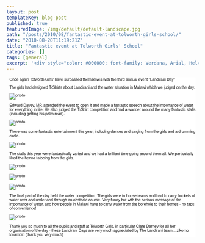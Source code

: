 ```yaml
---
layout: post
templateKey: blog-post
published: true
featuredImage: /img/default/default-landscape.jpg
path: "/posts/2010/08/fantastic-event-at-tolworth-girls-school/"
date: "2010-08-20T11:19:21Z"
title: "Fantastic event at Tolworth Girls' School"
categories: []
tags: [general]
excerpt: '<div style="color: #000000; font-family: Verdana, Arial, Helvetica, sans-serif; font-size: 10px; b...'
---
```


<div style="color: #000000; font-family: Verdana, Arial, Helvetica, sans-serif; font-size: 10px; background-image: initial; background-repeat: initial; background-attachment: initial; -webkit-background-clip: initial; -webkit-background-origin: initial; background-color: #ffffff; background-position: initial initial; margin: 8px;">

Once again Tolworth Girls' have surpassed themselves with the third annual event "Landirani Day"

The girls had designed T-Shirts about Landirani and the water situation in Malawi which we judged on the day.

![photo](https://www.landirani.org/image_library/news/full_size/4c47064615833img_1936.jpg)

Edward Davey, MP, attended the event to open it and made a fantastic speech about the importance of water for everything in life. He also judged the T-Shirt competition and had a wander around the many fantastic stalls (including getting his palm read).

![photo](https://www.landirani.org/image_library/news/full_size/4c4706221e63eimg_1941.jpg)

There was some fantastic entertainment this year, including dances and singing from the girls and a drumming circle.

![photo](https://www.landirani.org/image_library/news/full_size/4c4706076c03fimg_1913.jpg)

The stalls this year were fantastically varied and we had a brilliant time going around them all. We particularly liked the henna tatooing from the girls.

![photo](https://www.landirani.org/image_library/news/full_size/4c47083ce3b3fimg_1908.jpg)

![photo](https://www.landirani.org/image_library/news/full_size/4c4707fe8b76eimg_1909.jpg)

![photo](https://www.landirani.org/image_library/news/full_size/4c470897d30aeimg_1911.jpg)

The final part of the day held the water competition. The girls were in house teams and had to carry buckets of water over and under and through an obstacle course. Very funny but with the serious message of the importance of water, and how people in Malawi have to carry water from the borehole to their homes - no taps of convenience!

![photo](https://www.landirani.org/image_library/news/full_size/4c47069658a78img_1951.jpg)

Thank you so much to all the pupils and staff at Tolworth Girls, in particular Clare Darney for all her organisation of the day - these Landirani Days are very much appreciated by The Landirani team... zikomo kwambiri (thank you very much)

</div>
